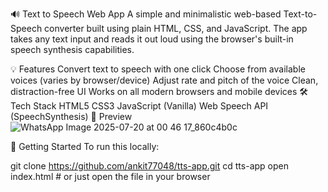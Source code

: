 🔊 Text to Speech Web App
A simple and minimalistic web-based Text-to-Speech converter built using plain HTML, CSS, and JavaScript. The app takes any text input and reads it out loud using the browser's built-in speech synthesis capabilities.

💡 Features
Convert text to speech with one click
Choose from available voices (varies by browser/device)
Adjust rate and pitch of the voice
Clean, distraction-free UI
Works on all modern browsers and mobile devices
🛠 Tech Stack
HTML5
CSS3
JavaScript (Vanilla)
Web Speech API (SpeechSynthesis)
📸 Preview
![WhatsApp Image 2025-07-20 at 00 46 17_860c4b0c](https://github.com/user-attachments/assets/8e1545ea-83f9-4332-a231-14b1ed0224dd)

🚀 Getting Started
To run this locally:

git clone https://github.com/ankit77048/tts-app.git
cd tts-app
open index.html  # or just open the file in your browser
